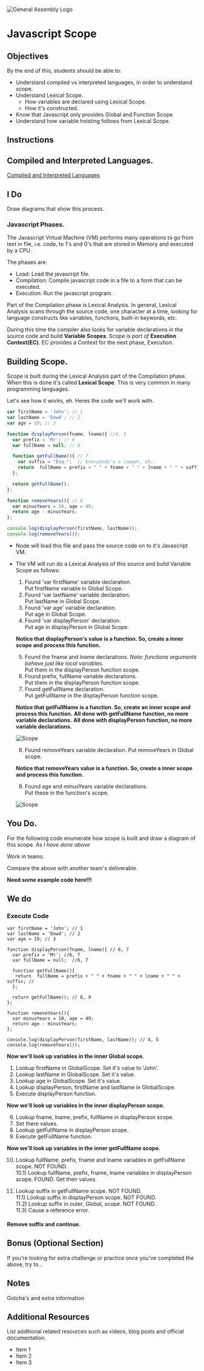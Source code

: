 ![General Assembly Logo](http://i.imgur.com/ke8USTq.png)

# Javascript Scope

## Objectives

By the end of this, students should be able to:

- Understand compiled vs interpreted languages, in order to understand scope.
- Understand Lexical Scope.
    - How variables are declared using Lexical Scope.
    - How it's constructed.
- Know that Javascript only provides Global and Function Scope.
- Understand how variable hoisting follows from Lexical Scope.

## Instructions

## Compiled and Interpreted Languages.
[Compiled and Interpreted Languages](Compiled_Interpreted_Languages.md)

## I Do

Draw diagrams that show this process. 

### Javascript Phases.

The Javascript Virtual Machine (VM) performs many operations to go from text in file, i.e. code, to 1's and 0's that are stored in Memory and executed by a CPU.

The phases are:  

- Load: Load the javascript file.
- Compilation: Compile javascript code in a file to a form that can be executed.
- Execution: Run the javascript program.

Part of the Compilation phase is Lexical Analysis. In general, Lexical Analysis scans through the source code, one character at a time, looking for language constructs like variables, functions, built-in keywords, etc.

During this time the compiler also looks for variable declarations in the source code and build **Variable Scopes**. Scope is *part of* **Execution Context(EC)**.  EC provides a Context for the next phase, Execution.

## Building Scope.

Scope is built during the Lexical Analysis part of the Compilation phase. When this is done it's called **Lexical Scope**. This is very common in many programming languages.

Let's see how it works, eh. Heres the code we'll work with.  

```javascript
var firstName = 'John'; // 1
var lastName = 'Dowd'; // 2
var age = 19; // 3

function displayPerson(fname, lname){ //4, 5
  var prefix = 'Mr'; // 6
  var fullName = null; // 6

  function getFullName(){ // 7
    var suffix = "Esq.";  // Everybody's a lawyer, eh.
    return  fullName = prefix + " " + fname + " " + lname + " " + suffix;
  };

  return getFullName();
};

function removeYears(){ // 8
  var minusYears = 10, age = 49;
  return age - minusYears;
};

console.log(displayPerson(firstName, lastName));
console.log(removeYears());

```

* Node will load this file and pass the source code on to it's Javascript VM.

* The VM will run do a Lexical Analysis of this source and build Variable Scope as follows:

    1) Found 'var firstName' variable declaration.  
    Put firstName variable in Global Scope.  
    2) Found 'var lastName' variable declaration.  
    Put lastName in Global Scope.  
    3) Found 'var age' variable declaration.  
    Put age in Global Scope.  
    4) Found 'var displayPerson' declaration.  
    Put age in displayPerson in Global Scope. 
    
    **Notice that displayPerson's value is a function. So, create a inner scope and process this function.**
    
    5) Found the fname and lname declarations.
    *Note: functions arguments behave just like local variables.*    
    Put them in the displayPerson function scope.  
    6) Found prefix, fullName variable declarations.  
    Put them in the displayPerson function scope.  
    7) Found getFullName declaration.  
    Put getFullName in the displayPerson function scope.
    
    **Notice that getFullName is a function. So, create an inner scope and  process this function.**
    **All done with getFullName function, no more variable declarations.**
    **All done with displayPerson function, no more variable declarations.**

    ![Scope](JS_Scope1.png)

    8) Found removeYears variable declaration.
    Put removeYears in Global scope.  

    **Notice that removeYears value is a function. So, create a inner scope and process this function.**

    9) Found age and minusYears variable declarations.  
    Put these in the function's scope.
    
    ![Scope](JS_Scope2.png)

## You Do.
For the following code enumerate how scope is built and draw a diagram of this scope. *As I have done above*

Work in teams.

Compare the above with another team's deliverable.

**Need some example code here!!!**

## We do

### Execute Code

```
var firstName = 'John'; // 1
var lastName = 'Dowd'; // 2
var age = 19; // 3

function displayPerson(fname, lname){ // 6, 7
  var prefix = 'Mr'; //6, 7
  var fullName = null;  //6, 7

  function getFullName(){ 
   return  fullName = prefix + " " + fname + " " + lname + " " + suffix; //
  };

  return getFullName(); // 8, 9
};

function removeYears(){ 
  var minusYears = 10, age = 49;
  return age - minusYears;
};

console.log(displayPerson(firstName, lastName)); // 4, 5
console.log(removeYears());

```
**Now we'll look up variables in the inner Global scope.**

1) Lookup firstName in GlobalScope. Set it's value to 'John'.  
2) Lookup lastName in GlobalScope. Set it's value.  
3) Lookup age in GlobalScope. Set it's value.  
4) Lookup displayPerson, firstName and lastName in GlobalScope.  
5) Execute displayPerson function.  

**Now we'll look up variables in the inner displayPerson scope.**  

6) Lookup fname, lname, prefix, fullName in displayPerson scope.  
7) Set there values.  
8) Lookup getFullName in displayPerson scope.  
9) Execute getFullName function.  

**Now we'll look up variables in the inner getFullName scope.**  
  
10) Lookup fullName, prefix, fname and lname variables in getFullName scope. NOT FOUND.  
10.1) Lookup fullName, prefix, fname, lname variables in displayPerson scope. FOUND. Get their values.  


11) Lookup suffix in getFullName scope. NOT FOUND.  
11.1) Lookup suffix in displayPerson scope. NOT FOUND.  
11.2) Lookup suffix in outer, Global, scope. NOT FOUND.   
11.3) Cause a reference error.  


#### Remove suffix and continue.

## Bonus (Optional Section)

If you're looking for extra challenge or practice once you've completed the above, try to...

## Notes

Gotcha's and extra information

## Additional Resources

List additional related resources such as videos, blog posts and official documentation.

- Item 1
- Item 2
- Item 3
